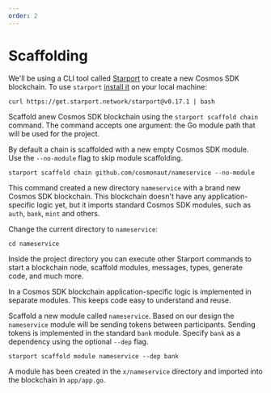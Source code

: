 ```yaml
---
order: 2
---
```


# Scaffolding

We'll be using a CLI tool called [Starport](https://github.com/tendermint/starport) to create a new Cosmos SDK blockchain. To use `starport` [install it](https://docs.starport.network/intro/install.html) on your local machine:

```
curl https://get.starport.network/starport@v0.17.1 | bash
```

Scaffold anew Cosmos SDK blockchain using the `starport scaffold chain` command. The command accepts one argument: the Go module path that will be used for the project.

By default a chain is scaffolded with a new empty Cosmos SDK module. Use the `--no-module` flag to skip module scaffolding.

```
starport scaffold chain github.com/cosmonaut/nameservice --no-module
```

This command created a new directory `nameservice` with a brand new Cosmos SDK blockchain. This blockchain doesn't have any application-specific logic yet, but it imports standard Cosmos SDK modules, such as `auth`, `bank`, `mint` and others.

Change the current directory to `nameservice`:

```
cd nameservice
```

Inside the project directory you can execute other Starport commands to start a blockchain node, scaffold modules, messages, types, generate code, and much more.

In a Cosmos SDK blockchain application-specific logic is implemented in separate modules. This keeps code easy to understand and reuse.

Scaffold a new module called `nameservice`. Based on our design the `nameservice` module will be sending tokens between participants. Sending tokens is implemented in the standard `bank` module. Specify `bank` as a dependency using the optional `--dep` flag.

```
starport scaffold module nameservice --dep bank
```

A module has been created in the `x/nameservice` directory and imported into the blockchain in `app/app.go`.
